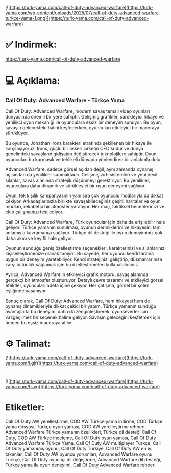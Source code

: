 [![https://turk-yama.com/call-of-duty-advanced-warfare](https://turk-yama.com/wp-content/uploads/2025/07/call-of-duty-advanced-warfare-turkce-yama-1.png)](https://turk-yama.com/call-of-duty-advanced-warfare)
# ✅ Indirmek:
https://turk-yama.com/call-of-duty-advanced-warfare
# 💻 Açıklama:
### Call Of Duty: Advanced Warfare - Türkçe Yama

Call Of Duty: Advanced Warfare, modern savaş temalı video oyunları dünyasında önemli bir yere sahiptir. Gelişmiş grafikler, sürükleyici hikaye ve yenilikçi oyun mekaniği ile oyunculara eşsiz bir deneyim sunuyor. Bu oyun, savaşın gelecekteki halini keşfederken, oyuncuları etkileyici bir maceraya sürüklüyor.

Bu oyunda, Jonathan Irons karakteri etrafında şekillenen bir hikaye ile karşılaşıyoruz. Irons, güçlü bir askeri şirketin CEO'sudur ve dünya genelindeki savaşların gidişatını değiştirecek teknolojilere sahiptir. Oyun, oyuncuları bu karmaşık ve tehlikeli dünyada yönlendiren bir anlatımla dolu.

Advanced Warfare, sadece görsel açıdan değil, aynı zamanda oynanış açısından da yenilikler sunmaktadır. Gelişmiş zırh sistemleri ve yeni nesil silahlar, savaş alanında stratejik düşünmeyi gerektiriyor. Bu yenilikler, oyunculara daha dinamik ve sürükleyici bir oyun deneyimi sağlıyor.

Oyun, tek kişilik kampanyasının yanı sıra çok oyunculu modlarıyla da dikkat çekiyor. Arkadaşlarınızla birlikte savaşabileceğiniz çeşitli haritalar ve oyun modları, rekabetçi bir atmosfer yaratıyor. Her maç, taktiksel becerilerinizi ve ekip çalışmanızı test ediyor.

Call Of Duty: Advanced Warfare, Türk oyuncular için daha da erişilebilir hale geliyor. Türkçe yamanın sunulması, oyunun derinliklerini ve hikayesini tam anlamıyla kavramanızı sağlıyor. Türkçe dil desteği ile oyun deneyiminiz çok daha akıcı ve keyifli hale geliyor.

Oyunun sunduğu geniş özelleştirme seçenekleri, karakterinizi ve silahlarınızı kişiselleştirmenize olanak tanıyor. Bu sayede, her oyuncu kendi tarzına uygun bir deneyim yaratabiliyor. Kendi stratejinizi geliştirip, düşmanlarınıza karşı üstünlük sağlamak için bu özelleştirmeleri kullanabilirsiniz.

Ayrıca, Advanced Warfare’ın etkileyici grafik motoru, savaş alanında gerçekçi bir atmosfer oluşturuyor. Detaylı çevre tasarımı ve etkileyici görsel efektler, oyuncuları adeta içine çekiyor. Her çatışma, görsel bir şölen eşliğinde yaşanıyor.

Sonuç olarak, Call Of Duty: Advanced Warfare, hem hikayesi hem de oynanış dinamikleriyle dikkat çekici bir yapım. Türkçe yamanın sunduğu avantajlarla bu deneyimi daha da zenginleştirerek, oyunseverler için vazgeçilmez bir seçenek haline geliyor. Savaşın geleceğini keşfetmek için hemen bu eşsiz maceraya atılın!
# ⚙️ Talimat:
[![https://turk-yama.com/call-of-duty-advanced-warfare](https://turk-yama.com/i.gif)](https://turk-yama.com/call-of-duty-advanced-warfare)
#
[![https://turk-yama.com/call-of-duty-advanced-warfare](https://turk-yama.com/l.svg)](https://turk-yama.com/call-of-duty-advanced-warfare)
# Etiketler:
Call Of Duty AW yerelleştirme, COD AW Türkçe yama indirme, COD Türkçe yama dosyası, Türkçe oyun yaması, COD AW yerelleştirme rehberi, Advanced Warfare Türkçe yamanın özellikleri, Türkçe dil desteği Call Of Duty, COD AW Türkçe inceleme, Call Of Duty oyun yaması, Call Of Duty Advanced Warfare Türkçe Yama, Call Of Duty AW multiplayer Türkçe, Call Of Duty yamanmış oyunu, Call Of Duty Türkiye, Call Of Duty AW en iyi takımlar, Call Of Duty AW oyuncu yorumları, Advanced Warfare oyunu Türkçe, Call Of Duty oyun içi dil değiştirme, Advanced Warfare dil desteği, Türkçe yama ile oyun deneyimi, Call Of Duty Advanced Warfare rehberi


